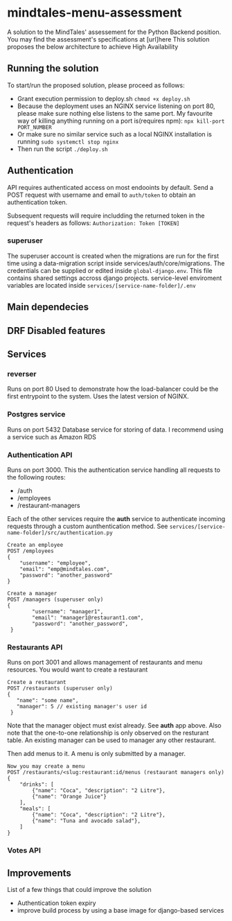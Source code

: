 
# mindtales-menu-assessment

A solution to the MindTales' assessement for the Python Backend position. You may find the assessment's specifications at [url]here
This solution proposes the below architecture to achieve High Availability
## Running the solution
To start/run the proposed solution, please proceed as follows:
* Grant execution permission to deploy.sh
`chmod +x deploy.sh`
* Because the deployment uses an NGINX service listening on port 80, please make sure nothing else listens to the same port. My favourite way of killing anything running on a port is(requires npm):
 `npx kill-port PORT_NUMBER`
* Or make sure no similar service such as a local NGINX installation is running
`sudo systemctl stop nginx`
* Then run the script
`./deploy.sh`

## Authentication
API requires authenticated access on most endooints by default. Send a POST request with username and email to `auth/token` to obtain an authentication token.

Subsequent requests will require includding the returned token in the request's headers as follows:
`Authorization: Token [TOKEN]`

### superuser
The superuser account is created when the migrations are run for the first time using a data-migration script inside services/auth/core/migrations. The credentials can be supplied or edited inside `global-django.env`. This file contains shared settings accross django projects. service-level enviroment variables are located inside `services/[service-name-folder]/.env`

## Main dependecies 

## DRF Disabled features


## Services
### reverser
Runs on port 80
Used to demonstrate how the load-balancer could be the first entrypoint to the system. Uses the latest version of NGINX.

### Postgres service
Runs on port 5432
Database service for storing of data. 
I recommend using a service such as Amazon RDS 

### Authentication API
Runs on port 3000. This the authentication service handling all requests to the following routes:

- /auth
- /employees
- /restaurant-managers

Each of the other services require the **auth** service to authenticate incoming requests through a custom aunthentication method. See `services/[service-name-folder]/src/authentication.py`


    Create an employee
    POST /employees
    {
        "username": "employee",
        "email": "emp@mindtales.com",
        "password": "another_password"
    }

    Create a manager
    POST /managers (superuser only)
    {
            "username": "manager1",
            "email": "manager1@restaurant1.com",
            "password": "another_password",
     }

### Restaurants API
Runs on port 3001 and allows management of restaurants and menu resources.
You would want to create a restaurant

    Create a restaurant
    POST /restaurants (superuser only)
    {
       "name": "some name",
       "manager": 5 // existing manager's user id
     }

Note that the manager object must exist already. See **auth** app above. Also note that the one-to-one relationship is only observed on the resturant table. An existing manager can be used to manager any other restaurant.

Then add menus to it. A menu is only submitted by a manager. 



    Now you may create a menu
    POST /restaurants/<slug:restaurant:id/menus (restaurant managers only)
    {
        "drinks": [
            {"name": "Coca", "description": "2 Litre"},
            {"name": "Orange Juice"}
        ],
        "meals": [
            {"name": "Coca", "description": "2 Litre"},
            {"name": "Tuna and avocado salad"},
        ]
    }
### Votes API


## Improvements
List of a few things that could improve the solution
- Authentication token expiry
- improve build process by using a base image for django-based services
